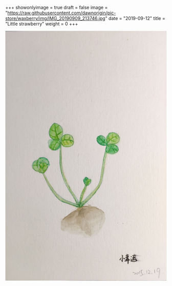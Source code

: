 +++
showonlyimage = true 
draft = false 
image = "https://raw.githubusercontent.com/dawnorigin/pic-store/waxberry/img/IMG_20190909_213746.jpg" 
date = "2019-09-12" 
title = "Little strawberry" 
weight = 0 
+++

![drawing](https://raw.githubusercontent.com/dawnorigin/pic-store/waxberry/img/IMG_20190909_213746.jpg)  
